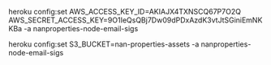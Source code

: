 heroku config:set AWS_ACCESS_KEY_ID=AKIAJX4TXNSCQ67P7O2Q AWS_SECRET_ACCESS_KEY=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 -a nanproperties-node-email-sigs

heroku config:set S3_BUCKET=nan-properties-assets -a nanproperties-node-email-sigs


